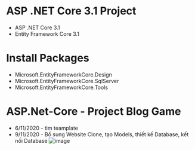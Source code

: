 # ASP .NET Core 3.1 Project
 - ASP .NET Core 3.1
 - Entity Framework Core 3.1
# Install Packages
 - Microsoft.EntityFrameworkCore.Design
 - Microsoft.EntityFrameworkCore.SqlServer
 - Microsoft.EntityFrameworkCore.Tools
# ASP.Net-Core - Project Blog Game
- 6/11/2020 - tìm teamplate
- 9/11/2020 - Bổ sung Website Clone, tạo Models, thiết kế Database, kết nối Database
![image](https://user-images.githubusercontent.com/69231857/98501803-d5068800-2282-11eb-81cc-0fec81cb58ab.png)
